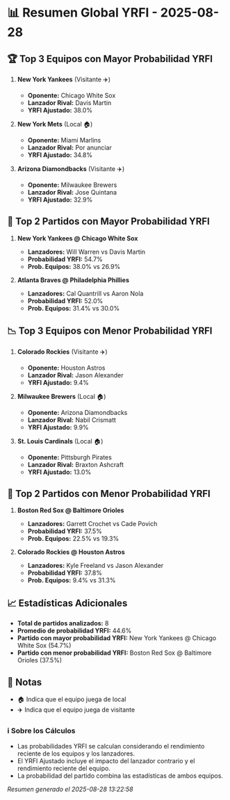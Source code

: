 # 📊 Resumen Global YRFI - 2025-08-28

## 🏆 Top 3 Equipos con Mayor Probabilidad YRFI

1. **New York Yankees** (Visitante ✈️)
   - **Oponente:** Chicago White Sox
   - **Lanzador Rival:** Davis Martin
   - **YRFI Ajustado:** 38.0%

2. **New York Mets** (Local 🏠)
   - **Oponente:** Miami Marlins
   - **Lanzador Rival:** Por anunciar
   - **YRFI Ajustado:** 34.8%

3. **Arizona Diamondbacks** (Visitante ✈️)
   - **Oponente:** Milwaukee Brewers
   - **Lanzador Rival:** Jose Quintana
   - **YRFI Ajustado:** 32.9%

## 🎯 Top 2 Partidos con Mayor Probabilidad YRFI

1. **New York Yankees @ Chicago White Sox**
   - **Lanzadores:** Will Warren vs Davis Martin
   - **Probabilidad YRFI:** 54.7%
   - **Prob. Equipos:** 38.0% vs 26.9%

2. **Atlanta Braves @ Philadelphia Phillies**
   - **Lanzadores:** Cal Quantrill vs Aaron Nola
   - **Probabilidad YRFI:** 52.0%
   - **Prob. Equipos:** 31.4% vs 30.0%

## 📉 Top 3 Equipos con Menor Probabilidad YRFI

1. **Colorado Rockies** (Visitante ✈️)
   - **Oponente:** Houston Astros
   - **Lanzador Rival:** Jason Alexander
   - **YRFI Ajustado:** 9.4%

2. **Milwaukee Brewers** (Local 🏠)
   - **Oponente:** Arizona Diamondbacks
   - **Lanzador Rival:** Nabil Crismatt
   - **YRFI Ajustado:** 9.9%

3. **St. Louis Cardinals** (Local 🏠)
   - **Oponente:** Pittsburgh Pirates
   - **Lanzador Rival:** Braxton Ashcraft
   - **YRFI Ajustado:** 13.0%

## 🛑 Top 2 Partidos con Menor Probabilidad YRFI

1. **Boston Red Sox @ Baltimore Orioles**
   - **Lanzadores:** Garrett Crochet vs Cade Povich
   - **Probabilidad YRFI:** 37.5%
   - **Prob. Equipos:** 22.5% vs 19.3%

2. **Colorado Rockies @ Houston Astros**
   - **Lanzadores:** Kyle Freeland vs Jason Alexander
   - **Probabilidad YRFI:** 37.8%
   - **Prob. Equipos:** 9.4% vs 31.3%

## 📈 Estadísticas Adicionales

- **Total de partidos analizados:** 8
- **Promedio de probabilidad YRFI:** 44.6%
- **Partido con mayor probabilidad YRFI:** New York Yankees @ Chicago White Sox (54.7%)
- **Partido con menor probabilidad YRFI:** Boston Red Sox @ Baltimore Orioles (37.5%)

## 📝 Notas

- 🏠 Indica que el equipo juega de local
- ✈️ Indica que el equipo juega de visitante

### ℹ️ Sobre los Cálculos
- Las probabilidades YRFI se calculan considerando el rendimiento reciente de los equipos y los lanzadores.
- El YRFI Ajustado incluye el impacto del lanzador contrario y el rendimiento reciente del equipo.
- La probabilidad del partido combina las estadísticas de ambos equipos.

*Resumen generado el 2025-08-28 13:22:58*